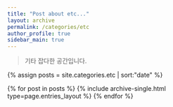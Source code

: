 ```yaml
---
title: "Post about etc..."
layout: archive
permalink: /categories/etc
author_profile: true
sidebar_main: true
---
```

> 기타 잡다한 공간입니다.

{% assign posts = site.categories.etc | sort:"date" %}

{% for post in posts %}
  {% include archive-single.html type=page.entries_layout %}
{% endfor %}
